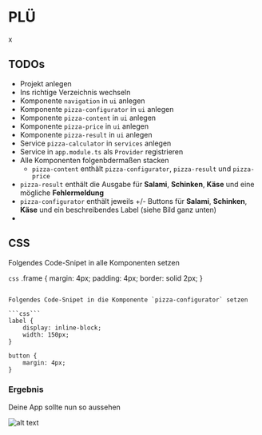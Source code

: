 # PLÜ

x

## TODOs

* Projekt anlegen
* Ins richtige Verzeichnis wechseln
* Komponente `navigation` in `ui` anlegen
* Komponente `pizza-configurator` in `ui` anlegen
* Komponente `pizza-content` in `ui` anlegen
* Komponente `pizza-price` in `ui` anlegen
* Komponente `pizza-result` in `ui` anlegen
* Service `pizza-calculator` in `services` anlegen
* Service in `app.module.ts` als `Provider` registrieren
* Alle Komponenten folgenbdermaßen stacken
  * `pizza-content` enthält `pizza-configurator`, `pizza-result` und `pizza-price`
* `pizza-result` enthält die Ausgabe für **Salami**, **Schinken**, **Käse** und eine mögliche **Fehlermeldung**
* `pizza-configurator` enthält jeweils +/- Buttons für **Salami**, **Schinken**, **Käse** und ein beschreibendes Label (siehe Bild ganz unten)
* 

## CSS

Folgendes Code-Snipet in alle Komponenten setzen

```css```
.frame {
    margin: 4px;
    padding: 4px;
    border: solid 2px;
}
```

Folgendes Code-Snipet in die Komponente `pizza-configurator` setzen

```css```
label { 
    display: inline-block;
    width: 150px; 
}

button {
    margin: 4px;
}
```

### Ergebnis

Deine App sollte nun so aussehen

![alt text](SC01.png)